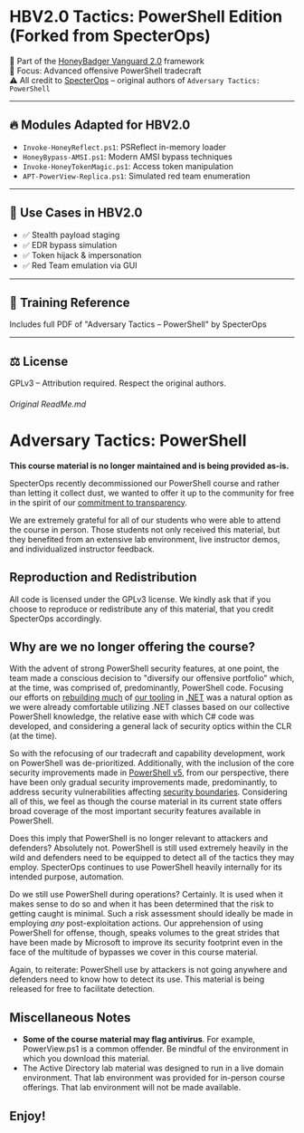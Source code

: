 # HBV2.0 Tactics: PowerShell Edition (Forked from SpecterOps)

🦡 Part of the [HoneyBadger Vanguard 2.0](https://github.com/MoSLoF/HBV-2.0) framework  
🎯 Focus: Advanced offensive PowerShell tradecraft  
⚠️ All credit to [SpecterOps](https://github.com/SpecterOps) – original authors of `Adversary Tactics: PowerShell`

---

## 🔥 Modules Adapted for HBV2.0

- `Invoke-HoneyReflect.ps1`: PSReflect in-memory loader
- `HoneyBypass-AMSI.ps1`: Modern AMSI bypass techniques
- `Invoke-HoneyTokenMagic.ps1`: Access token manipulation
- `APT-PowerView-Replica.ps1`: Simulated red team enumeration

---

## 🧠 Use Cases in HBV2.0
- ✅ Stealth payload staging
- ✅ EDR bypass simulation
- ✅ Token hijack & impersonation
- ✅ Red Team emulation via GUI

---

## 📖 Training Reference
Includes full PDF of "Adversary Tactics – PowerShell" by SpecterOps

---

## ⚖️ License
GPLv3 – Attribution required. Respect the original authors.

###### Original ReadMe.md ######

# Adversary Tactics: PowerShell
__This course material is no longer maintained and is being provided as-is.__

SpecterOps recently decommissioned our PowerShell course and rather than letting it collect dust, we wanted to offer it up to the community for free in the spirit of our [commitment to transparency](https://posts.specterops.io/a-push-toward-transparency-c385a0dd1e34).

We are extremely grateful for all of our students who were able to attend the course in person. Those students not only received this material, but they benefited from an extensive lab environment, live instructor demos, and individualized instructor feedback.

## Reproduction and Redistribution
All code is licensed under the GPLv3 license. We kindly ask that if you choose to reproduce or redistribute any of this material, that you credit SpecterOps accordingly.

## Why are we no longer offering the course?
With the advent of strong PowerShell security features, at one point, the team made a conscious decision to "diversify our offensive portfolio" which, at the time, was comprised of, predominantly, PowerShell code. Focusing our efforts on [rebuilding much](https://posts.specterops.io/ghostpack-d835018c5fc4) of [our tooling](https://posts.specterops.io/introducing-sharpsploit-a-c-post-exploitation-library-5c7be5f16c51) in [.NET](https://posts.specterops.io/entering-a-covenant-net-command-and-control-e11038bcf462) was a natural option as we were already comfortable utilizing .NET classes based on our collective PowerShell knowledge, the relative ease with which C# code was developed, and considering a general lack of security optics within the CLR (at the time).

So with the refocusing of our tradecraft and capability development, work on PowerShell was de-prioritized. Additionally, with the inclusion of the core security improvements made in [PowerShell v5](https://devblogs.microsoft.com/powershell/powershell-the-blue-team/), from our perspective, there have been only gradual security improvements made, predominantly, to address security vulnerabilities affecting [security boundaries](https://www.microsoft.com/en-us/msrc/windows-security-servicing-criteria). Considering all of this, we feel as though the course material in its current state offers broad coverage of the most important security features available in PowerShell.

Does this imply that PowerShell is no longer relevant to attackers and defenders? Absolutely not. PowerShell is still used extremely heavily in the wild and defenders need to be equipped to detect all of the tactics they may employ. SpecterOps continues to use PowerShell heavily internally for its intended purpose, automation.

Do we still use PowerShell during operations? Certainly. It is used when it makes sense to do so and when it has been determined that the risk to getting caught is minimal. Such a risk assessment should ideally be made in employing *any* post-exploitation actions. Our apprehension of using PowerShell for offense, though, speaks volumes to the great strides that have been made by Microsoft to improve its security footprint even in the face of the multitude of bypasses we cover in this course material.

Again, to reiterate: PowerShell use by attackers is not going anywhere and defenders need to know how to detect its use. This material is being released for free to facilitate detection.

## Miscellaneous Notes
* __Some of the course material may flag antivirus__. For example, PowerView.ps1 is a common offender. Be mindful of the environment in which you download this material.
* The Active Directory lab material was designed to run in a live domain environment. That lab environment was provided for in-person course offerings. That lab environment will not be made available.

## Enjoy!
